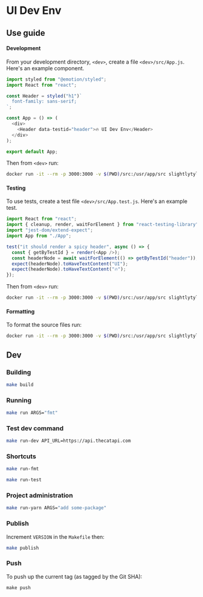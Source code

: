 # UI Dev Env

## Use guide

#### Development

From your development directory, `<dev>`, create a file `<dev>/src/App.js`.
Here's an example component.

```js
import styled from "@emotion/styled";
import React from "react";

const Header = styled("h1")`
  font-family: sans-serif;
`;

const App = () => (
  <div>
    <Header data-testid="header">🔥 UI Dev Env</Header>
  </div>
);

export default App;
```

Then from `<dev>` run:

```sh
docker run -it --rm -p 3000:3000 -v $(PWD)/src:/usr/app/src slightlytyler/ui-dev-env dev
```

#### Testing

To use tests, create a test file `<dev>/src/App.test.js`. 
Here's an example test.

```js
import React from "react";
import { cleanup, render, waitForElement } from "react-testing-library";
import "jest-dom/extend-expect";
import App from "./App";

test("it should render a spicy header", async () => {
  const { getByTestId } = render(<App />);
  const headerNode = await waitForElement(() => getByTestId("header"));
  expect(headerNode).toHaveTextContent("UI");
  expect(headerNode).toHaveTextContent("🔥");
});
```

Then from `<dev>` run:

```sh
docker run -it --rm -p 3000:3000 -v $(PWD)/src:/usr/app/src slightlytyler/ui-dev-env test
```

#### Formatting

To format the source files run:

```sh
docker run -it --rm -p 3000:3000 -v $(PWD)/src:/usr/app/src slightlytyler/ui-dev-env fmt
```

## Dev

### Building

```sh
make build
```

### Running

```sh
make run ARGS="fmt"
```

### Test dev command

```sh
make run-dev API_URL=https://api.thecatapi.com
```

### Shortcuts

```sh
make run-fmt
```

```sh
make run-test
```

### Project administration

```sh
make run-yarn ARGS="add some-package"
```

### Publish

Increment `VERSION` in the `Makefile` then:

```sh
make publish
```

### Push

To push up the current tag (as tagged by the Git SHA):

```
make push
```